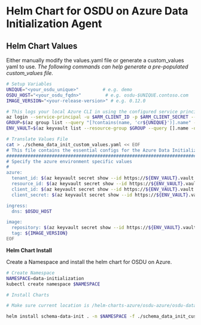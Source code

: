 # Helm Chart for OSDU on Azure Data Initialization Agent

## Helm Chart Values
Either manually modify the values.yaml file or generate a custom_values yaml to use.
_The following commands can help generate a pre-populated custom_values file._
```bash
# Setup Variables
UNIQUE="<your_osdu_unique>"         # e.g. demo
OSDU_HOST="<your_osdu_fqdn>"         # e.g. osdu-$UNIQUE.contoso.com
IMAGE_VERSION="<your-release-version>" # e.g. 0.12.0

# This logs your local Azure CLI in using the configured service principal.
az login --service-principal -u $ARM_CLIENT_ID -p $ARM_CLIENT_SECRET --tenant $ARM_TENANT_ID
GROUP=$(az group list --query "[?contains(name, 'cr${UNIQUE}')].name" -otsv)
ENV_VAULT=$(az keyvault list --resource-group $GROUP --query [].name -otsv)

# Translate Values File
cat > ./schema_data_init_custom_values.yaml << EOF
# This file contains the essential configs for the Azure Data Initialization Agent
################################################################################
# Specify the azure environment specific values
#
azure:
  tenant_id: $(az keyvault secret show --id https://${ENV_VAULT}.vault.azure.net/secrets/tenant-id --query value -otsv)
  resource_id: $(az keyvault secret show --id https://${ENV_VAULT}.vault.azure.net/secrets/aad-client-id --query value -otsv)
  client_id: $(az keyvault secret show --id https://${ENV_VAULT}.vault.azure.net/secrets/app-dev-sp-username --query value -otsv)
  client_secret: $(az keyvault secret show --id https://${ENV_VAULT}.vault.azure.net/secrets/app-dev-sp-password --query value -otsv)

ingress:
  dns: $OSDU_HOST

image:
  repository: $(az keyvault secret show --id https://${ENV_VAULT}.vault.azure.net/secrets/container-registry --query value -otsv).azurecr.io
  tag: ${IMAGE_VERSION}
EOF
```

__Helm Chart Install__

Create a Namespace and install the helm chart for OSDU on Azure.

```bash
# Create Namespace
NAMESPACE=data-initialization
kubectl create namespace $NAMESPACE

# Install Charts

# Make sure current location is /helm-charts-azure/osdu-azure/osdu-data-initialization/schema-data-initialization

helm install schema-data-init . -n $NAMESPACE -f ./schema_data_init_custom_values.yaml
```